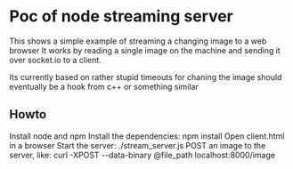 # Poc of node streaming server

This shows a simple example of streaming a changing image to a web browser
It works by reading a single image on the machine and sending it over 
socket.io to a client. 

Its currently based on rather stupid timeouts for chaning the image
should eventually be a hook from c++ or something similar

## Howto

Install node and npm
Install the dependencies: npm install
Open client.html in a browser
Start the server: ./stream_server.js
POST an image to the server, like: 
    curl -XPOST --data-binary @file_path localhost:8000/image
